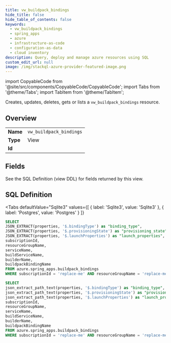 ```yaml
--- 
title: vw_buildpack_bindings
hide_title: false
hide_table_of_contents: false
keywords:
  - vw_buildpack_bindings
  - spring_apps
  - azure
  - infrastructure-as-code
  - configuration-as-data
  - cloud inventory
description: Query, deploy and manage azure resources using SQL
custom_edit_url: null
image: /img/stackql-azure-provider-featured-image.png
---
```


import CopyableCode from '@site/src/components/CopyableCode/CopyableCode';
import Tabs from '@theme/Tabs';
import TabItem from '@theme/TabItem';

Creates, updates, deletes, gets or lists a <code>vw_buildpack_bindings</code> resource.

## Overview
<table><tbody>
<tr><td><b>Name</b></td><td><code>vw_buildpack_bindings</code></td></tr>
<tr><td><b>Type</b></td><td>View</td></tr>
<tr><td><b>Id</b></td><td><CopyableCode code="azure.spring_apps.vw_buildpack_bindings" /></td></tr>
</tbody></table>

## Fields

See the SQL Definition (view DDL) for fields returned by this view.

## SQL Definition

<Tabs
defaultValue="Sqlite3"
values={[
{ label: 'Sqlite3', value: 'Sqlite3' },
{ label: 'Postgres', value: 'Postgres' }
]}
>
<TabItem value="Sqlite3">

```sql
SELECT
JSON_EXTRACT(properties, '$.bindingType') as "binding_type",
JSON_EXTRACT(properties, '$.provisioningState') as "provisioning_state",
JSON_EXTRACT(properties, '$.launchProperties') as "launch_properties",
subscriptionId,
resourceGroupName,
serviceName,
buildServiceName,
builderName,
buildpackBindingName
FROM azure.spring_apps.buildpack_bindings
WHERE subscriptionId = 'replace-me' AND resourceGroupName = 'replace-me' AND serviceName = 'replace-me';
```

</TabItem>
<TabItem value="Postgres">

```sql
SELECT
json_extract_path_text(properties, '$.bindingType') as "binding_type",
json_extract_path_text(properties, '$.provisioningState') as "provisioning_state",
json_extract_path_text(properties, '$.launchProperties') as "launch_properties",
subscriptionId,
resourceGroupName,
serviceName,
buildServiceName,
builderName,
buildpackBindingName
FROM azure.spring_apps.buildpack_bindings
WHERE subscriptionId = 'replace-me' AND resourceGroupName = 'replace-me' AND serviceName = 'replace-me';
```

</TabItem>
</Tabs>
